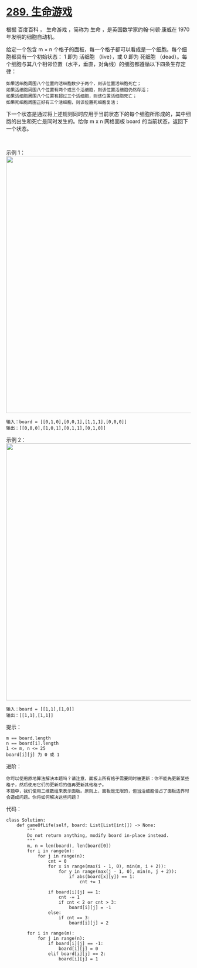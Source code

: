 # [289. 生命游戏](https://leetcode.cn/problems/game-of-life/)

根据 百度百科 ， 生命游戏 ，简称为 生命 ，是英国数学家约翰·何顿·康威在 1970 年发明的细胞自动机。

给定一个包含 m × n 个格子的面板，每一个格子都可以看成是一个细胞。每个细胞都具有一个初始状态： 1 即为 活细胞 （live），或 0 即为 死细胞 （dead）。每个细胞与其八个相邻位置（水平，垂直，对角线）的细胞都遵循以下四条生存定律：
```
如果活细胞周围八个位置的活细胞数少于两个，则该位置活细胞死亡；
如果活细胞周围八个位置有两个或三个活细胞，则该位置活细胞仍然存活；
如果活细胞周围八个位置有超过三个活细胞，则该位置活细胞死亡；
如果死细胞周围正好有三个活细胞，则该位置死细胞复活；
```
下一个状态是通过将上述规则同时应用于当前状态下的每个细胞所形成的，其中细胞的出生和死亡是同时发生的。给你 m x n 网格面板 board 的当前状态，返回下一个状态。

 

示例 1：
<img src="https://assets.leetcode.com/uploads/2020/12/26/grid1.jpg" width="700" />
```
输入：board = [[0,1,0],[0,0,1],[1,1,1],[0,0,0]]
输出：[[0,0,0],[1,0,1],[0,1,1],[0,1,0]]
```
示例 2：
<img src="https://assets.leetcode.com/uploads/2020/12/26/grid2.jpg" width="700" />
```
输入：board = [[1,1],[1,0]]
输出：[[1,1],[1,1]]
```

提示：
```
m == board.length
n == board[i].length
1 <= m, n <= 25
board[i][j] 为 0 或 1
```

进阶：
```
你可以使用原地算法解决本题吗？请注意，面板上所有格子需要同时被更新：你不能先更新某些格子，然后使用它们的更新后的值再更新其他格子。
本题中，我们使用二维数组来表示面板。原则上，面板是无限的，但当活细胞侵占了面板边界时会造成问题。你将如何解决这些问题？
```

代码：
```python3
class Solution:
    def gameOfLife(self, board: List[List[int]]) -> None:
        """
        Do not return anything, modify board in-place instead.
        """
        m, n = len(board), len(board[0])
        for i in range(m):
            for j in range(n):
                cnt = 0
                for x in range(max(i - 1, 0), min(m, i + 2)):
                    for y in range(max(j - 1, 0), min(n, j + 2)):
                        if abs(board[x][y]) == 1:
                            cnt += 1

                if board[i][j] == 1:
                    cnt -= 1
                    if cnt < 2 or cnt > 3:
                        board[i][j] = -1
                else:
                    if cnt == 3:
                        board[i][j] = 2
        
        for i in range(m):
            for j in range(n):
                if board[i][j] == -1:
                    board[i][j] = 0
                elif board[i][j] == 2:
                    board[i][j] = 1
```